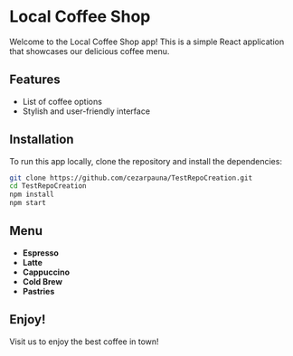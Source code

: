 # Local Coffee Shop

Welcome to the Local Coffee Shop app! This is a simple React application that showcases our delicious coffee menu.

## Features
- List of coffee options
- Stylish and user-friendly interface

## Installation
To run this app locally, clone the repository and install the dependencies:
```bash
git clone https://github.com/cezarpauna/TestRepoCreation.git
cd TestRepoCreation
npm install
npm start
```

## Menu
- **Espresso**
- **Latte**
- **Cappuccino**
- **Cold Brew**
- **Pastries**

## Enjoy!
Visit us to enjoy the best coffee in town!